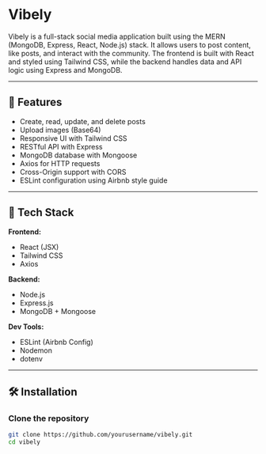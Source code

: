 # Vibely

Vibely is a full-stack social media application built using the MERN (MongoDB, Express, React, Node.js) stack. It allows users to post content, like posts, and interact with the community. The frontend is built with React and styled using Tailwind CSS, while the backend handles data and API logic using Express and MongoDB.

---

## 🚀 Features

- Create, read, update, and delete posts
- Upload images (Base64)
- Responsive UI with Tailwind CSS
- RESTful API with Express
- MongoDB database with Mongoose
- Axios for HTTP requests
- Cross-Origin support with CORS
- ESLint configuration using Airbnb style guide

---

## 🧠 Tech Stack

**Frontend:**
- React (JSX)
- Tailwind CSS
- Axios

**Backend:**
- Node.js
- Express.js
- MongoDB + Mongoose

**Dev Tools:**
- ESLint (Airbnb Config)
- Nodemon
- dotenv

---

## 🛠️ Installation

### Clone the repository
```bash
git clone https://github.com/yourusername/vibely.git
cd vibely
